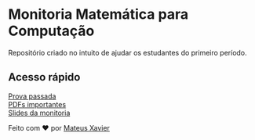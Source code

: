 # Monitoria Matemática para Computação
Repositório criado no intuito de ajudar os estudantes do primeiro período.

## Acesso rápido
[Prova passada](docs/exams/) <br/>
[PDFs importantes](docs/pdfs/) <br/> 
[Slides da monitoria](docs/slides/)

Feito com ❤️ por [Mateus Xavier](https://github.com/mxs2)

